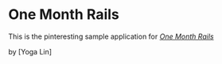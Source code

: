 # One Month Rails

This is the pinteresting sample application for 
[*One Month Rails*](http://onemonthsrails.com)

by [Yoga Lin]
